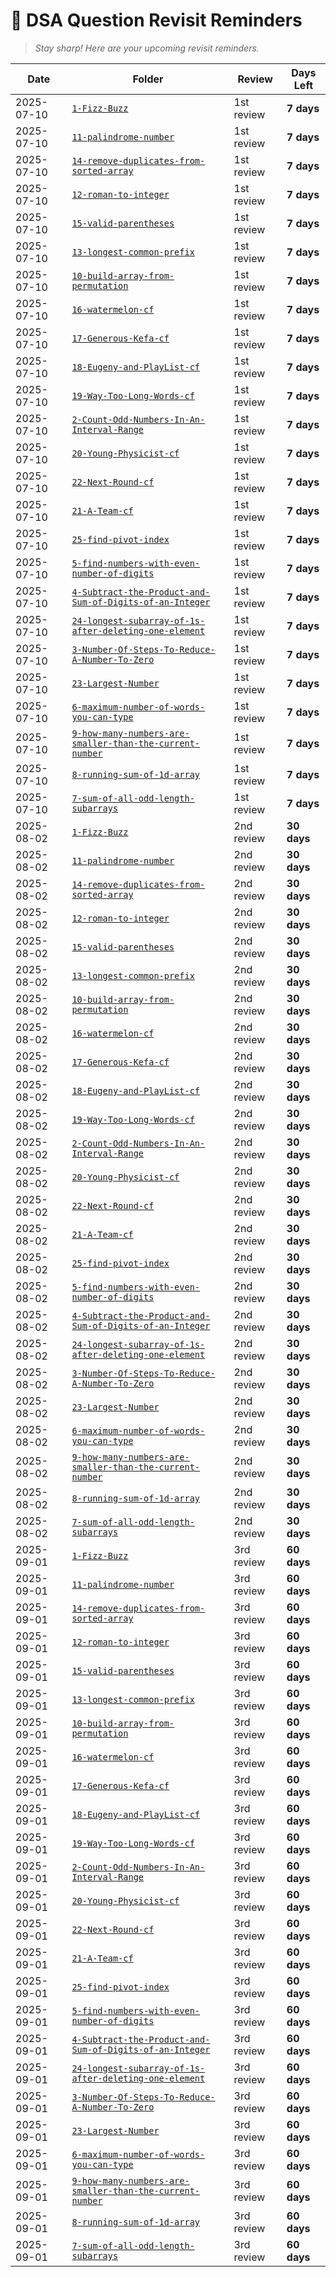 # 📅 **DSA Question Revisit Reminders**

> _Stay sharp! Here are your upcoming revisit reminders._

| Date | Folder | Review | Days Left |
|------|--------|--------|-----------|
| 2025-07-10 | [`1-Fizz-Buzz`](./1-Fizz-Buzz) | 1st review | **7 days** |
| 2025-07-10 | [`11-palindrome-number`](./11-palindrome-number) | 1st review | **7 days** |
| 2025-07-10 | [`14-remove-duplicates-from-sorted-array`](./14-remove-duplicates-from-sorted-array) | 1st review | **7 days** |
| 2025-07-10 | [`12-roman-to-integer`](./12-roman-to-integer) | 1st review | **7 days** |
| 2025-07-10 | [`15-valid-parentheses`](./15-valid-parentheses) | 1st review | **7 days** |
| 2025-07-10 | [`13-longest-common-prefix`](./13-longest-common-prefix) | 1st review | **7 days** |
| 2025-07-10 | [`10-build-array-from-permutation`](./10-build-array-from-permutation) | 1st review | **7 days** |
| 2025-07-10 | [`16-watermelon-cf`](./16-watermelon-cf) | 1st review | **7 days** |
| 2025-07-10 | [`17-Generous-Kefa-cf`](./17-Generous-Kefa-cf) | 1st review | **7 days** |
| 2025-07-10 | [`18-Eugeny-and-PlayList-cf`](./18-Eugeny-and-PlayList-cf) | 1st review | **7 days** |
| 2025-07-10 | [`19-Way-Too-Long-Words-cf`](./19-Way-Too-Long-Words-cf) | 1st review | **7 days** |
| 2025-07-10 | [`2-Count-Odd-Numbers-In-An-Interval-Range`](./2-Count-Odd-Numbers-In-An-Interval-Range) | 1st review | **7 days** |
| 2025-07-10 | [`20-Young-Physicist-cf`](./20-Young-Physicist-cf) | 1st review | **7 days** |
| 2025-07-10 | [`22-Next-Round-cf`](./22-Next-Round-cf) | 1st review | **7 days** |
| 2025-07-10 | [`21-A-Team-cf`](./21-A-Team-cf) | 1st review | **7 days** |
| 2025-07-10 | [`25-find-pivot-index`](./25-find-pivot-index) | 1st review | **7 days** |
| 2025-07-10 | [`5-find-numbers-with-even-number-of-digits`](./5-find-numbers-with-even-number-of-digits) | 1st review | **7 days** |
| 2025-07-10 | [`4-Subtract-the-Product-and-Sum-of-Digits-of-an-Integer`](./4-Subtract-the-Product-and-Sum-of-Digits-of-an-Integer) | 1st review | **7 days** |
| 2025-07-10 | [`24-longest-subarray-of-1s-after-deleting-one-element`](./24-longest-subarray-of-1s-after-deleting-one-element) | 1st review | **7 days** |
| 2025-07-10 | [`3-Number-Of-Steps-To-Reduce-A-Number-To-Zero`](./3-Number-Of-Steps-To-Reduce-A-Number-To-Zero) | 1st review | **7 days** |
| 2025-07-10 | [`23-Largest-Number`](./23-Largest-Number) | 1st review | **7 days** |
| 2025-07-10 | [`6-maximum-number-of-words-you-can-type`](./6-maximum-number-of-words-you-can-type) | 1st review | **7 days** |
| 2025-07-10 | [`9-how-many-numbers-are-smaller-than-the-current-number`](./9-how-many-numbers-are-smaller-than-the-current-number) | 1st review | **7 days** |
| 2025-07-10 | [`8-running-sum-of-1d-array`](./8-running-sum-of-1d-array) | 1st review | **7 days** |
| 2025-07-10 | [`7-sum-of-all-odd-length-subarrays`](./7-sum-of-all-odd-length-subarrays) | 1st review | **7 days** |
| 2025-08-02 | [`1-Fizz-Buzz`](./1-Fizz-Buzz) | 2nd review | **30 days** |
| 2025-08-02 | [`11-palindrome-number`](./11-palindrome-number) | 2nd review | **30 days** |
| 2025-08-02 | [`14-remove-duplicates-from-sorted-array`](./14-remove-duplicates-from-sorted-array) | 2nd review | **30 days** |
| 2025-08-02 | [`12-roman-to-integer`](./12-roman-to-integer) | 2nd review | **30 days** |
| 2025-08-02 | [`15-valid-parentheses`](./15-valid-parentheses) | 2nd review | **30 days** |
| 2025-08-02 | [`13-longest-common-prefix`](./13-longest-common-prefix) | 2nd review | **30 days** |
| 2025-08-02 | [`10-build-array-from-permutation`](./10-build-array-from-permutation) | 2nd review | **30 days** |
| 2025-08-02 | [`16-watermelon-cf`](./16-watermelon-cf) | 2nd review | **30 days** |
| 2025-08-02 | [`17-Generous-Kefa-cf`](./17-Generous-Kefa-cf) | 2nd review | **30 days** |
| 2025-08-02 | [`18-Eugeny-and-PlayList-cf`](./18-Eugeny-and-PlayList-cf) | 2nd review | **30 days** |
| 2025-08-02 | [`19-Way-Too-Long-Words-cf`](./19-Way-Too-Long-Words-cf) | 2nd review | **30 days** |
| 2025-08-02 | [`2-Count-Odd-Numbers-In-An-Interval-Range`](./2-Count-Odd-Numbers-In-An-Interval-Range) | 2nd review | **30 days** |
| 2025-08-02 | [`20-Young-Physicist-cf`](./20-Young-Physicist-cf) | 2nd review | **30 days** |
| 2025-08-02 | [`22-Next-Round-cf`](./22-Next-Round-cf) | 2nd review | **30 days** |
| 2025-08-02 | [`21-A-Team-cf`](./21-A-Team-cf) | 2nd review | **30 days** |
| 2025-08-02 | [`25-find-pivot-index`](./25-find-pivot-index) | 2nd review | **30 days** |
| 2025-08-02 | [`5-find-numbers-with-even-number-of-digits`](./5-find-numbers-with-even-number-of-digits) | 2nd review | **30 days** |
| 2025-08-02 | [`4-Subtract-the-Product-and-Sum-of-Digits-of-an-Integer`](./4-Subtract-the-Product-and-Sum-of-Digits-of-an-Integer) | 2nd review | **30 days** |
| 2025-08-02 | [`24-longest-subarray-of-1s-after-deleting-one-element`](./24-longest-subarray-of-1s-after-deleting-one-element) | 2nd review | **30 days** |
| 2025-08-02 | [`3-Number-Of-Steps-To-Reduce-A-Number-To-Zero`](./3-Number-Of-Steps-To-Reduce-A-Number-To-Zero) | 2nd review | **30 days** |
| 2025-08-02 | [`23-Largest-Number`](./23-Largest-Number) | 2nd review | **30 days** |
| 2025-08-02 | [`6-maximum-number-of-words-you-can-type`](./6-maximum-number-of-words-you-can-type) | 2nd review | **30 days** |
| 2025-08-02 | [`9-how-many-numbers-are-smaller-than-the-current-number`](./9-how-many-numbers-are-smaller-than-the-current-number) | 2nd review | **30 days** |
| 2025-08-02 | [`8-running-sum-of-1d-array`](./8-running-sum-of-1d-array) | 2nd review | **30 days** |
| 2025-08-02 | [`7-sum-of-all-odd-length-subarrays`](./7-sum-of-all-odd-length-subarrays) | 2nd review | **30 days** |
| 2025-09-01 | [`1-Fizz-Buzz`](./1-Fizz-Buzz) | 3rd review | **60 days** |
| 2025-09-01 | [`11-palindrome-number`](./11-palindrome-number) | 3rd review | **60 days** |
| 2025-09-01 | [`14-remove-duplicates-from-sorted-array`](./14-remove-duplicates-from-sorted-array) | 3rd review | **60 days** |
| 2025-09-01 | [`12-roman-to-integer`](./12-roman-to-integer) | 3rd review | **60 days** |
| 2025-09-01 | [`15-valid-parentheses`](./15-valid-parentheses) | 3rd review | **60 days** |
| 2025-09-01 | [`13-longest-common-prefix`](./13-longest-common-prefix) | 3rd review | **60 days** |
| 2025-09-01 | [`10-build-array-from-permutation`](./10-build-array-from-permutation) | 3rd review | **60 days** |
| 2025-09-01 | [`16-watermelon-cf`](./16-watermelon-cf) | 3rd review | **60 days** |
| 2025-09-01 | [`17-Generous-Kefa-cf`](./17-Generous-Kefa-cf) | 3rd review | **60 days** |
| 2025-09-01 | [`18-Eugeny-and-PlayList-cf`](./18-Eugeny-and-PlayList-cf) | 3rd review | **60 days** |
| 2025-09-01 | [`19-Way-Too-Long-Words-cf`](./19-Way-Too-Long-Words-cf) | 3rd review | **60 days** |
| 2025-09-01 | [`2-Count-Odd-Numbers-In-An-Interval-Range`](./2-Count-Odd-Numbers-In-An-Interval-Range) | 3rd review | **60 days** |
| 2025-09-01 | [`20-Young-Physicist-cf`](./20-Young-Physicist-cf) | 3rd review | **60 days** |
| 2025-09-01 | [`22-Next-Round-cf`](./22-Next-Round-cf) | 3rd review | **60 days** |
| 2025-09-01 | [`21-A-Team-cf`](./21-A-Team-cf) | 3rd review | **60 days** |
| 2025-09-01 | [`25-find-pivot-index`](./25-find-pivot-index) | 3rd review | **60 days** |
| 2025-09-01 | [`5-find-numbers-with-even-number-of-digits`](./5-find-numbers-with-even-number-of-digits) | 3rd review | **60 days** |
| 2025-09-01 | [`4-Subtract-the-Product-and-Sum-of-Digits-of-an-Integer`](./4-Subtract-the-Product-and-Sum-of-Digits-of-an-Integer) | 3rd review | **60 days** |
| 2025-09-01 | [`24-longest-subarray-of-1s-after-deleting-one-element`](./24-longest-subarray-of-1s-after-deleting-one-element) | 3rd review | **60 days** |
| 2025-09-01 | [`3-Number-Of-Steps-To-Reduce-A-Number-To-Zero`](./3-Number-Of-Steps-To-Reduce-A-Number-To-Zero) | 3rd review | **60 days** |
| 2025-09-01 | [`23-Largest-Number`](./23-Largest-Number) | 3rd review | **60 days** |
| 2025-09-01 | [`6-maximum-number-of-words-you-can-type`](./6-maximum-number-of-words-you-can-type) | 3rd review | **60 days** |
| 2025-09-01 | [`9-how-many-numbers-are-smaller-than-the-current-number`](./9-how-many-numbers-are-smaller-than-the-current-number) | 3rd review | **60 days** |
| 2025-09-01 | [`8-running-sum-of-1d-array`](./8-running-sum-of-1d-array) | 3rd review | **60 days** |
| 2025-09-01 | [`7-sum-of-all-odd-length-subarrays`](./7-sum-of-all-odd-length-subarrays) | 3rd review | **60 days** |
